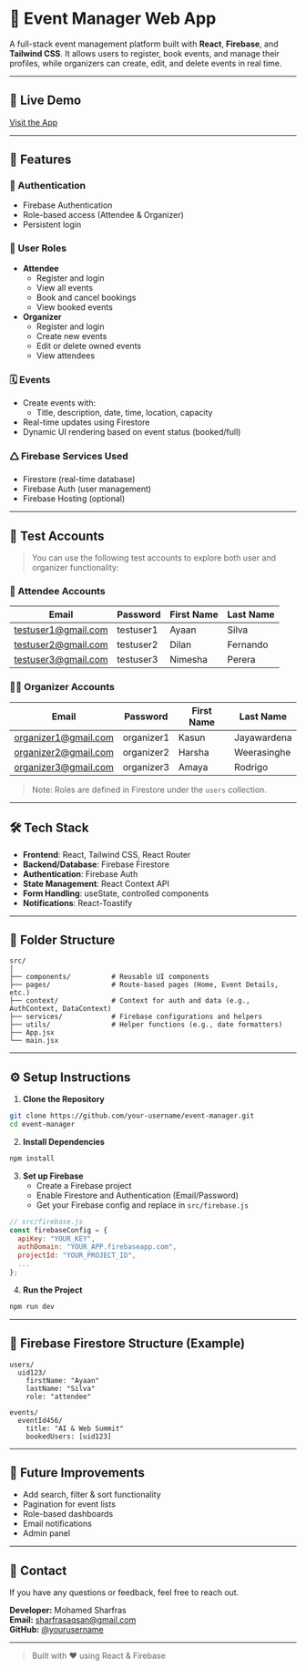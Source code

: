 # 🎉 Event Manager Web App

A full-stack event management platform built with **React**, **Firebase**, and **Tailwind CSS**. It allows users to register, book events, and manage their profiles, while organizers can create, edit, and delete events in real time.

---

## 🚀 Live Demo

[Visit the App]([https://your-deployment-link.com](https://react-book-it.vercel.app/))  

---

## 📌 Features

### 🔐 Authentication

- Firebase Authentication
- Role-based access (Attendee & Organizer)
- Persistent login

### 👥 User Roles

- **Attendee**
  - Register and login
  - View all events
  - Book and cancel bookings
  - View booked events
- **Organizer**
  - Register and login
  - Create new events
  - Edit or delete owned events
  - View attendees

### 🗓️ Events

- Create events with:
  - Title, description, date, time, location, capacity
- Real-time updates using Firestore
- Dynamic UI rendering based on event status (booked/full)

### 🛆 Firebase Services Used

- Firestore (real-time database)
- Firebase Auth (user management)
- Firebase Hosting (optional)

---

## 🥯 Test Accounts

> You can use the following test accounts to explore both user and organizer functionality:

### 👤 Attendee Accounts

| Email                                              | Password  | First Name | Last Name |
| -------------------------------------------------- | --------- | ---------- | --------- |
| testuser1@gmail.com                                | testuser1 | Ayaan      | Silva     |
| testuser2@gmail.com                                | testuser2 | Dilan      | Fernando  |
| testuser3@gmail.com                                | testuser3 | Nimesha    | Perera    |

### 🧑‍💼 Organizer Accounts

| Email                                              | Password   | First Name | Last Name   |
| -------------------------------------------------- | ---------- | ---------- | ----------- |
| organizer1@gmail.com                               | organizer1 | Kasun      | Jayawardena |
| organizer2@gmail.com                               | organizer2 | Harsha     | Weerasinghe |
| organizer3@gmail.com                               | organizer3 | Amaya      | Rodrigo     |

> Note: Roles are defined in Firestore under the `users` collection.

---

## 🛠️ Tech Stack

- **Frontend**: React, Tailwind CSS, React Router
- **Backend/Database**: Firebase Firestore
- **Authentication**: Firebase Auth
- **State Management**: React Context API
- **Form Handling**: useState, controlled components
- **Notifications**: React-Toastify

---

## 📂 Folder Structure

```
src/
│
├── components/          # Reusable UI components
├── pages/               # Route-based pages (Home, Event Details, etc.)
├── context/             # Context for auth and data (e.g., AuthContext, DataContext)
├── services/            # Firebase configurations and helpers
├── utils/               # Helper functions (e.g., date formatters)
├── App.jsx
└── main.jsx
```

---

## ⚙️ Setup Instructions

1. **Clone the Repository**

```bash
git clone https://github.com/your-username/event-manager.git
cd event-manager
```

2. **Install Dependencies**

```bash
npm install
```

3. **Set up Firebase**
   - Create a Firebase project
   - Enable Firestore and Authentication (Email/Password)
   - Get your Firebase config and replace in `src/firebase.js`

```js
// src/firebase.js
const firebaseConfig = {
  apiKey: "YOUR_KEY",
  authDomain: "YOUR_APP.firebaseapp.com",
  projectId: "YOUR_PROJECT_ID",
  ...
};
```

4. **Run the Project**

```bash
npm run dev
```

---

## 🔐 Firebase Firestore Structure (Example)

```
users/
  uid123/
    firstName: "Ayaan"
    lastName: "Silva"
    role: "attendee"

events/
  eventId456/
    title: "AI & Web Summit"
    bookedUsers: [uid123]
```

---

## 📌 Future Improvements

- Add search, filter & sort functionality
- Pagination for event lists
- Role-based dashboards
- Email notifications
- Admin panel

---

## 📧 Contact

If you have any questions or feedback, feel free to reach out.

**Developer:** Mohamed Sharfras  
**Email:** sharfrasaqsan@gmail.com  
**GitHub:** [@yourusername](https://github.com/yourusername)

---

> Built with ❤️ using React & Firebase
